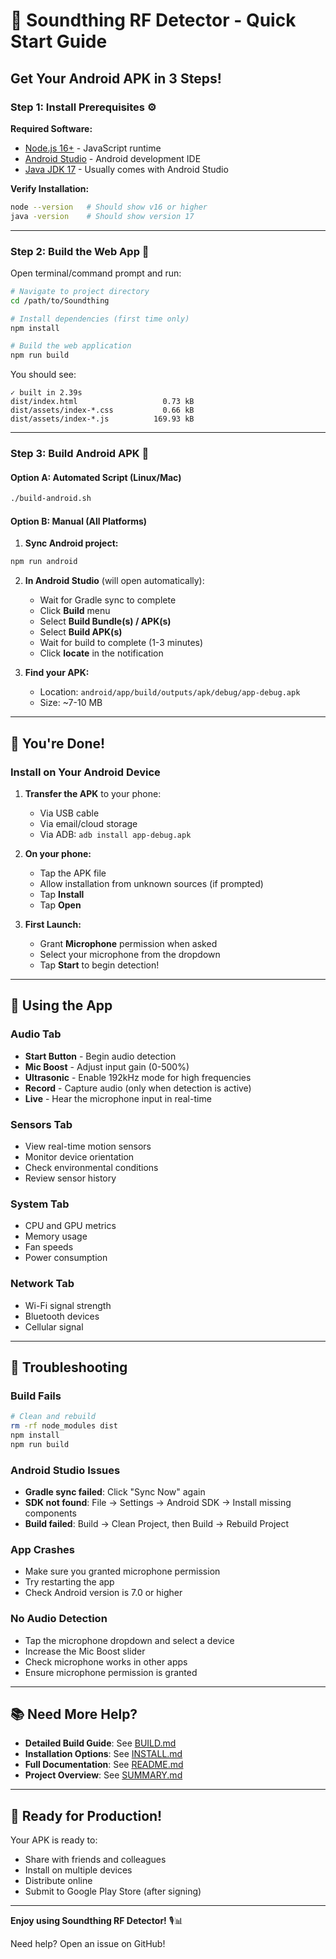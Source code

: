 # 🚀 Soundthing RF Detector - Quick Start Guide

## Get Your Android APK in 3 Steps!

### Step 1: Install Prerequisites ⚙️

**Required Software:**
- [Node.js 16+](https://nodejs.org/) - JavaScript runtime
- [Android Studio](https://developer.android.com/studio) - Android development IDE
- [Java JDK 17](https://adoptium.net/) - Usually comes with Android Studio

**Verify Installation:**
```bash
node --version   # Should show v16 or higher
java -version    # Should show version 17
```

---

### Step 2: Build the Web App 🔨

Open terminal/command prompt and run:

```bash
# Navigate to project directory
cd /path/to/Soundthing

# Install dependencies (first time only)
npm install

# Build the web application
npm run build
```

You should see:
```
✓ built in 2.39s
dist/index.html                   0.73 kB
dist/assets/index-*.css           0.66 kB
dist/assets/index-*.js          169.93 kB
```

---

### Step 3: Build Android APK 📱

#### Option A: Automated Script (Linux/Mac)
```bash
./build-android.sh
```

#### Option B: Manual (All Platforms)

1. **Sync Android project:**
```bash
npm run android
```

2. **In Android Studio** (will open automatically):
   - Wait for Gradle sync to complete
   - Click **Build** menu
   - Select **Build Bundle(s) / APK(s)**
   - Select **Build APK(s)**
   - Wait for build to complete (1-3 minutes)
   - Click **locate** in the notification

3. **Find your APK:**
   - Location: `android/app/build/outputs/apk/debug/app-debug.apk`
   - Size: ~7-10 MB

---

## 🎉 You're Done!

### Install on Your Android Device

1. **Transfer the APK** to your phone:
   - Via USB cable
   - Via email/cloud storage
   - Via ADB: `adb install app-debug.apk`

2. **On your phone:**
   - Tap the APK file
   - Allow installation from unknown sources (if prompted)
   - Tap **Install**
   - Tap **Open**

3. **First Launch:**
   - Grant **Microphone** permission when asked
   - Select your microphone from the dropdown
   - Tap **Start** to begin detection!

---

## 🎵 Using the App

### Audio Tab
- **Start Button** - Begin audio detection
- **Mic Boost** - Adjust input gain (0-500%)
- **Ultrasonic** - Enable 192kHz mode for high frequencies
- **Record** - Capture audio (only when detection is active)
- **Live** - Hear the microphone input in real-time

### Sensors Tab
- View real-time motion sensors
- Monitor device orientation
- Check environmental conditions
- Review sensor history

### System Tab
- CPU and GPU metrics
- Memory usage
- Fan speeds
- Power consumption

### Network Tab
- Wi-Fi signal strength
- Bluetooth devices
- Cellular signal

---

## 🐛 Troubleshooting

### Build Fails
```bash
# Clean and rebuild
rm -rf node_modules dist
npm install
npm run build
```

### Android Studio Issues
- **Gradle sync failed**: Click "Sync Now" again
- **SDK not found**: File → Settings → Android SDK → Install missing components
- **Build failed**: Build → Clean Project, then Build → Rebuild Project

### App Crashes
- Make sure you granted microphone permission
- Try restarting the app
- Check Android version is 7.0 or higher

### No Audio Detection
- Tap the microphone dropdown and select a device
- Increase the Mic Boost slider
- Check microphone works in other apps
- Ensure microphone permission is granted

---

## 📚 Need More Help?

- **Detailed Build Guide**: See [BUILD.md](BUILD.md)
- **Installation Options**: See [INSTALL.md](INSTALL.md)
- **Full Documentation**: See [README.md](README.md)
- **Project Overview**: See [SUMMARY.md](SUMMARY.md)

---

## 🎊 Ready for Production!

Your APK is ready to:
- Share with friends and colleagues
- Install on multiple devices
- Distribute online
- Submit to Google Play Store (after signing)

---

**Enjoy using Soundthing RF Detector!** 🎙️📊

Need help? Open an issue on GitHub!
